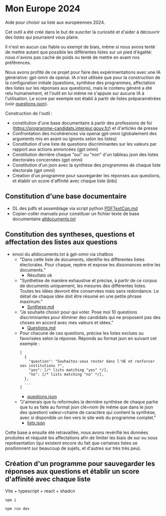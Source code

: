 # Mon Europe 2024

Aide pour choisir sa liste aux européennes 2024.

Cet outil a été créé dans le but de susciter la curiosité et d'aider à découvrir des listes qui pourraient vous plaire.

Il n'est en aucun cas fiable ou exempt de biais, même si nous avons tenté de mettre autant que possible les différentes listes sur un pied d'égalité: nous n'avons pas caché de poids ou tenté de mettre en avant nos préférences.

Nous avons profité de ce projet pour faire des expérimentations avec une IA générative: gpt-omni de openai. IA n'est utilisée que pour la construction de la configuration initiale (questions, synthèse des programmes, affectation des listes sur les réponses aux questions), mais le contenu généré a été relu humainement, et l'outil en lui même ne s'appuie sur aucune IA à l'utilisation. Le score par exemple est établi à partir de listes préparamétrées (voir [questions.json](src%2Fdata%2Fquestions.json)).

Construction de l'outil :

- constitution d'une base documentaire à partir des professions de foi (https://programme-candidats.interieur.gouv.fr/) et d'articles de presse
- Confrontation des incohérences via openai gpt-omni (globalement des arguments mis en avant ou ignorés selon les listes)
- Constitution d'une liste de questions discriminantes sur les valeurs par rapport aux actions annoncées (gpt omni)
- Constitution derrière chaque "oui" ou "non" d'un tableau json des listes électorales concernées (gpt omni)
- Constitution d'un json avec la synthèse des programmes de chaque liste électorale (gpt omni)
- Création d'un programme pour sauvegarder les réponses aux questions, et établir un score d'affinité avec chaque liste (bibi)

## Constitution d'une base documentaire

- DL des pdfs et assemblage via script python [PDFTextCon.md](doc%2FPDFTextCon.md)
- Copier-coller manuels pour constituer un fichier texte de base documentaire [alldocuments.txt](doc%2Falldocuments.txt)

## Constitution des syntheses, questions et affectation des listes aux questions

- envoi du alldocuments.txt à gpt-omni via chatbox
  - "Dans cette liste de documents, identifie les différentes listes électorales. Pour chaque, repère et expose les dissonances entre les documents."
    - Résultats ok
  - "Synthétise de manière exhaustive et précise, à partir de ce corpus de documents uniquement, les mesures des différentes listes. Toutes les idées devront être conservées mais sans redondance. Le détail de chaque idée doit être résumé en une petite phrase maximum."
    - [Synthese.md](doc%2FSynthese.md)
  - "Je souhaite choisir pour qui voter. Pose moi 10 questions discriminantes pour éliminer des candidats qui ne proposent pas des choses en accord avec mes valeurs et idées."
    - [Questions.md](doc%2FQuestions.md)
  - Pour chacune de ces questions, précise les listes exclues ou favorisées selon la réponse. Réponds au format json en suivant cet exemple :
    ```
    [
      {
        "question": "Souhaitez-vous rester dans l'UE et renforcer ses institutions ?",
        "yes": [/* lists matching "yes" */],
        "no": [/* lists matching "no" */],
      },
      ...
    ]
    ```
    - [questions.json](src%2Fdata%2Fquestions.json)
  - "J'aimerais que tu reformules la dernière synthèse de chaque partie que tu as faite au format json
    clé=nom (le même que dans le json des question)
    valeur=chaine de caractère qui contient la synthèse, avec si disponible un lien vers le site web du programme complet."
    - [lists.json](src%2Fdata%2Flists.json)

Cette base a ensuite été retravaillée, nous avons revérifié les données produites et réajusté les affectations afin de limiter les biais de sur ou sous représentation (qui existent encore du fait que certaines listes se positionnent sur beaucoup de sujets, et d'autres sur très très peu).


## Création d'un programme pour sauvegarder les réponses aux questions et établir un score d'affinité avec chaque liste

Vite + typescript + react + shadcn

`npm i`

`npm run dev`
